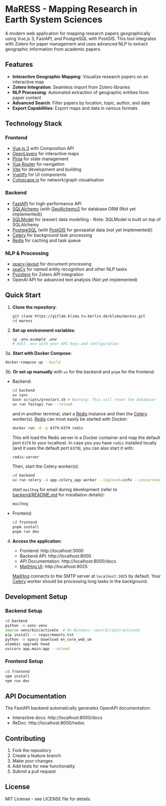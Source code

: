 # MaRESS - Mapping Research in Earth System Sciences

A modern web application for mapping research papers geographically using Vue.js 3, FastAPI, and PostgreSQL with PostGIS. This tool integrates with Zotero for paper management and uses advanced NLP to extract geographic information from academic papers.

## Features

- **Interactive Geographic Mapping**: Visualize research papers on an interactive map
- **Zotero Integration**: Seamless import from Zotero libraries
- **NLP Processing**: Automated extraction of geographic entities from paper content
- **Advanced Search**: Filter papers by location, topic, author, and date
- **Export Capabilities**: Export maps and data in various formats

## Technology Stack

### Frontend
- [Vue.js 3](https://vuejs.org/) with Composition API
- [OpenLayers](https://openlayers.org/) for interactive maps
- [Pinia](https://pinia.vuejs.org/) for state management
- [Vue Router](https://router.vuejs.org/) for navigation
- [Vite](https://vite.dev/) for development and building
- [Vuetify](https://vuetifyjs.com/en/) for UI components
- [Cytoscape.js](https://js.cytoscape.org/) for network/graph visualisation

### Backend
- [FastAPI](https://fastapi.tiangolo.com/) for high-performance API
- [SQLAlchemy](https://www.sqlalchemy.org/) (with [GeoAlchemy2](https://geoalchemy-2.readthedocs.io/en/latest/index.html) for database ORM (Not yet implemented))
- [SQLModel](https://sqlmodel.tiangolo.com/) for (easier) data modelling - Note: SQLModel is built on top of SQLAlchemy
- [PostgreSQL](https://www.postgresql.org/) (with [PostGIS](https://postgis.net/) for geospatial data (not yet implemented))
- [Celery](https://github.com/celery/celery) for background task processing
- [Redis](https://redis.io/) for caching and task queue

### NLP & Processing
- [spacy-layout](https://spacy.io/universe/project/spacy-layout) for document processing
- [spaCy](https://spacy.io/) for named entity recognition and other NLP tasks
- [Pyzotero](https://github.com/urschrei/pyzotero) for Zotero API integration
- OpenAI API for advanced text analysis (Not yet implemented)

## Quick Start

1. **Clone the repository**:
   ```bash
   git clone https://gitlab.klima.tu-berlin.de/klima/maress.git
   cd maress
   ```

2. **Set up environment variables**:
   ```bash
   cp .env.example .env
   # Edit .env with your API keys and configuration
   ```

3a. **Start with Docker Compose**:
   ```bash
   docker-compose up --build
   ```
3b. **Or set up manually** with `uv` for the backend and `pnpm` for the frontend:
   - Backend:
     ```bash
     cd backend
     uv sync
     bash scripts/prestart.sh # Warning: This will reset the database!
     uv run fastapi run --reload
     ```

     and in another terminal, start a [Redis](https://redis.io/) instance and then the [Celery](https://github.com/celery/celery) worker(s).
     [Redis](https://redis.io/) can most easily be started with Docker:

     ```bash
     docker run -d -p 6379:6379 redis
     ```

     This will load the Redis server in a Docker container and map the default port `6379` to your localhost.
     In case you you have `redis` installed locally (and it uses the default port `6379`), you can also start it with:

     ```bash
     redis-server
     ```

     Then, start the Celery worker(s):

     ```bash
     cd backend
     uv run celery -A app.celery_app worker --loglevel=info --concurrency=2
     ```

     start `mailhog` for email during development (refer to [backend/README.md](backend/README.md) for installation details):

     ```bash
     mailhog
     ```
   - Frontend:
     ```bash
     cd frontend
     pnpm install
     pnpm run dev
     ```

4. **Access the application**:
   - Frontend: http://localhost:3000
   - Backend API: http://localhost:8000
   - API Documentation: http://localhost:8000/docs
   - [MailHog UI](http://localhost:8025): http://localhost:8025

   [MailHog](https://github.com/mailhog/MailHog) connects to the SMTP server at `localhost:1025` by default.
   Your [Celery](https://github.com/celery/celery) worker should be processing long tasks in the background.

## Development Setup

### Backend Setup
```bash
cd backend
python -m venv venv
source venv/bin/activate  # On Windows: venv\Scripts\activate
pip install -r requirements.txt
python -m spacy download en_core_web_sm
alembic upgrade head
uvicorn app.main:app --reload
```

### Frontend Setup
```bash
cd frontend
npm install
npm run dev
```

## API Documentation

The FastAPI backend automatically generates OpenAPI documentation:
- Interactive docs: http://localhost:8000/docs
- ReDoc: http://localhost:8000/redoc

## Contributing

1. Fork the repository
2. Create a feature branch
3. Make your changes
4. Add tests for new functionality
5. Submit a pull request

## License

MIT License - see LICENSE file for details.
